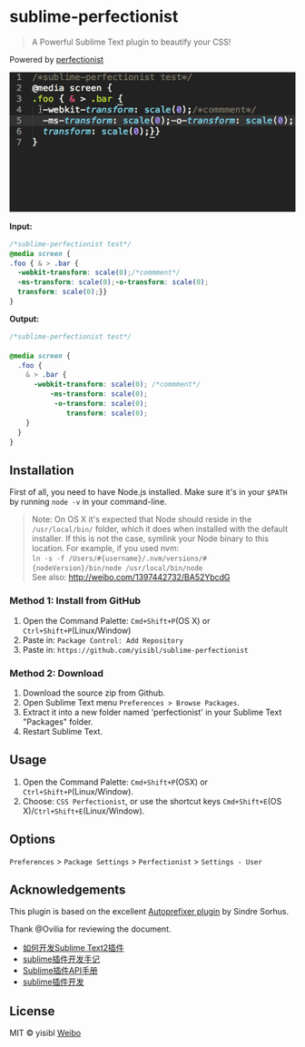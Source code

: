 # sublime-perfectionist

> A Powerful Sublime Text plugin to beautify your CSS!

Powered by [perfectionist](https://github.com/ben-eb/perfectionist)


![screenshot](shot.gif)

**Input:**

```css
/*sublime-perfectionist test*/
@media screen {
.foo { & > .bar {
  -webkit-transform: scale(0);/*commment*/
  -ms-transform: scale(0);-o-transform: scale(0);
  transform: scale(0);}}
}
```

**Output:**

```css
/*sublime-perfectionist test*/

@media screen {
  .foo {
    & > .bar {
      -webkit-transform: scale(0); /*commment*/
          -ms-transform: scale(0);
           -o-transform: scale(0);
              transform: scale(0);
    }
  }
}
```

## Installation

First of all, you need to have Node.js installed.
Make sure it's in your `$PATH` by running `node -v` in your command-line.

> Note: On OS X it's expected that Node should reside in the `/usr/local/bin/` folder, 
which it does when installed with the default installer. If this is not the case,
symlink your Node binary to this location. For example, if you used nvm:  
`ln -s -f /Users/#{username}/.nvm/versions/#{nodeVersion}/bin/node /usr/local/bin/node`  
See also: http://weibo.com/1397442732/BA52YbcdG

### Method 1: Install from GitHub

1. Open the Command Palette: `Cmd+Shift+P`(OS X) or `Ctrl+Shift+P`(Linux/Window) 
2. Paste in: `Package Control: Add Repository`
3. Paste in: `https://github.com/yisibl/sublime-perfectionist`

### Method 2: Download

1. Download the source zip from Github.
2. Open Sublime Text menu `Preferences > Browse Packages`.
3. Extract it into a new folder named 'perfectionist' in your Sublime Text "Packages" folder.
4. Restart Sublime Text.


## Usage

1. Open the Command Palette: `Cmd+Shift+P`(OSX) or `Ctrl+Shift+P`(Linux/Window).
2. Choose: `CSS Perfectionist`, or use the shortcut keys `Cmd+Shift+E`(OS X)/`Ctrl+Shift+E`(Linux/Window).

## Options

`Preferences` > `Package Settings` > `Perfectionist` > `Settings - User`

## Acknowledgements

This plugin is based on the excellent [Autoprefixer plugin](https://github.com/sindresorhus/sublime-autoprefixer) by Sindre Sorhus.

Thank @Ovilia for reviewing the document.

* [如何开发Sublime Text2插件](http://www.welefen.com/how-to-develop-sublime-text-plugin.html)
* [sublime插件开发手记](http://www.hickwu.com/sublime%E6%8F%92%E4%BB%B6%E5%BC%80%E5%8F%91%E6%89%8B%E8%AE%B0)
* [Sublime插件API手册 ](http://mux.alimama.com/posts/549)
* [sublime插件开发](http://mux.alimama.com/posts/541)

## License

MIT © yisibl [Weibo](http://weibo.com/jieorlin)
